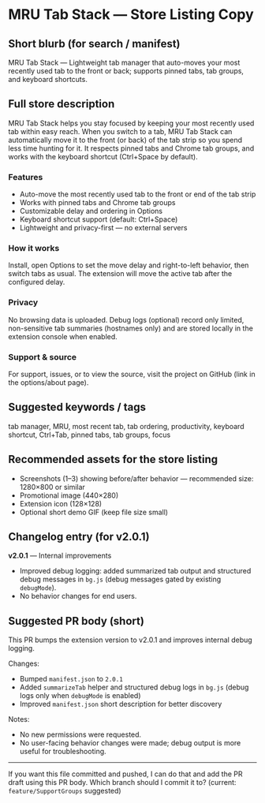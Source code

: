 # MRU Tab Stack — Store Listing Copy

## Short blurb (for search / manifest)
MRU Tab Stack — Lightweight tab manager that auto-moves your most recently used tab to the front or back; supports pinned tabs, tab groups, and keyboard shortcuts.

## Full store description
MRU Tab Stack helps you stay focused by keeping your most recently used tab within easy reach. When you switch to a tab, MRU Tab Stack can automatically move it to the front (or back) of the tab strip so you spend less time hunting for it. It respects pinned tabs and Chrome tab groups, and works with the keyboard shortcut (Ctrl+Space by default).

### Features
- Auto-move the most recently used tab to the front or end of the tab strip
- Works with pinned tabs and Chrome tab groups
- Customizable delay and ordering in Options
- Keyboard shortcut support (default: Ctrl+Space)
- Lightweight and privacy-first — no external servers

### How it works
Install, open Options to set the move delay and right-to-left behavior, then switch tabs as usual. The extension will move the active tab after the configured delay.

### Privacy
No browsing data is uploaded. Debug logs (optional) record only limited, non-sensitive tab summaries (hostnames only) and are stored locally in the extension console when enabled.

### Support & source
For support, issues, or to view the source, visit the project on GitHub (link in the options/about page).

## Suggested keywords / tags
tab manager, MRU, most recent tab, tab ordering, productivity, keyboard shortcut, Ctrl+Tab, pinned tabs, tab groups, focus

## Recommended assets for the store listing
- Screenshots (1–3) showing before/after behavior — recommended size: 1280×800 or similar
- Promotional image (440×280)
- Extension icon (128×128)
- Optional short demo GIF (keep file size small)

## Changelog entry (for v2.0.1)
**v2.0.1** — Internal improvements
- Improved debug logging: added summarized tab output and structured debug messages in `bg.js` (debug messages gated by existing `debugMode`).
- No behavior changes for end users.

## Suggested PR body (short)
This PR bumps the extension version to v2.0.1 and improves internal debug logging.

Changes:
- Bumped `manifest.json` to `2.0.1`
- Added `summarizeTab` helper and structured debug logs in `bg.js` (debug logs only when `debugMode` is enabled)
- Improved `manifest.json` short description for better discovery

Notes:
- No new permissions were requested.
- No user-facing behavior changes were made; debug output is more useful for troubleshooting.

---

If you want this file committed and pushed, I can do that and add the PR draft using this PR body. Which branch should I commit it to? (current: `feature/SupportGroups` suggested)
